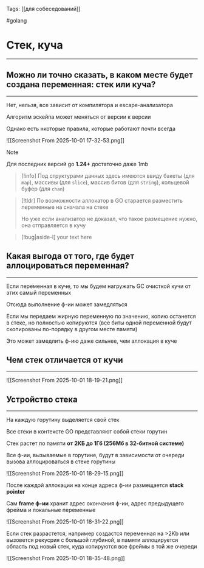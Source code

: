 Tags: [[для собеседований]]

#golang 



# Стек, куча
---



## Можно ли точно сказать, в каком месте будет создана переменная: **стек или куча?**
---


Нет, нельзя, все зависит от компилятора и escape-анализатора

Алгоритм эскейпа может меняться от версии к версии


Однако есть нкоторые правила, которые работают почти всегда

![[Screenshot From 2025-10-01 17-32-53.png]]

> [!note] 
> Для последних версий go **1.24+** достаточно даже 1mb

> [!info] 
> Под структурами данных здесь имеются ввиду бакеты (для `map`), массивы (для `slice`), массив битов (для `string`), кольцевой буфер (для `chan`)

> [!tldr] 
> По возможности аллокатор в GO старается разместить переменные на сначала на стеке
> 
> Но уже если анализатор не доказал, что такое размещение нужно, она отправляется в кучу 
> 


> [!bug|aside-l]
> your text here

## Какая выгода от того, где будет аллоцироваться переменная?
---


Если переменная в куче, то мы будем нагружать GC очисткой кучи от этих самый переменных

Отсюда выполнение ф-ии может замедляться


Если мы передаем жирную переменную по значению, копию останется в стеке, но полностью копируются (все биты одной переменной будут скопированы по-порядку в другом месте памяти)

Это может замедлить ф-ию даже сильнее, чем аллокация в куче


## Чем стек отличается от кучи
---


![[Screenshot From 2025-10-01 18-19-21.png]]


## Устройство стека
---


На каждую горутину выделяется свой стек

Все стеки в контексте GO представляют собой стеки горутин

Стек растет по памяти **от 2КБ до 1Гб (256Мб в 32-битной системе)**

Все ф-ии, вызываемые в горутине, будут в зависимости от очереди вызова аллоцироваться в стеке горутины

![[Screenshot From 2025-10-01 18-29-15.png]]



После каждой аллокации на конце адреса ф-ии размещается **stack pointer**

Сам **frame ф-ии** хранит адрес окончания ф-ии, адрес предыдущего фрейма и локальные переменные

![[Screenshot From 2025-10-01 18-31-22.png]]



Если стек разрастется, например создастся переменная на >2Kb или вызовется рекусрия с большой глубиной, в памяти аллоцируется область под новый стек, куда копируются все фреймы в той же очереди

![[Screenshot From 2025-10-01 18-35-48.png]]


